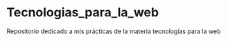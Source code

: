 # Tecnologias_para_la_web
Repositorio dedicado a mis prácticas de la materia tecnologías para la web
